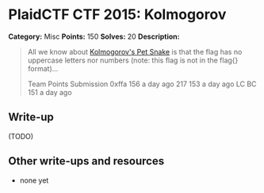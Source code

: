 # PlaidCTF CTF 2015: Kolmogorov

**Category:** Misc
**Points:** 150
**Solves:** 20
**Description:**

> All we know about [Kolmogorov's Pet Snake](http://play.plaidctf.com/files/kolmogorov_59658fc88748139edc32ec26c8a64af0) is that the flag has no uppercase letters nor numbers (note: this flag is not in the flag{} format)...
> 
> 
> Team	Points	Submission
> 0xffa	156	a day ago
> 217	153	a day ago
> LC BC	151	a day ago

## Write-up

(TODO)

## Other write-ups and resources

* none yet
